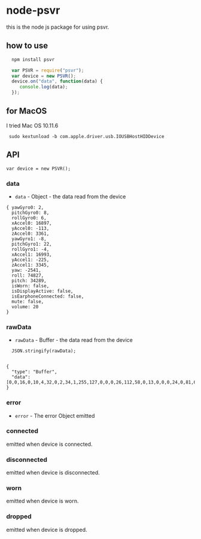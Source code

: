 # node-psvr

this is the node js package for using psvr.

## how to use
```sh
  npm install psvr
```

```js
  var PSVR = require("psvr");
  var device = new PSVR();
  device.on("data", function(data) {
     console.log(data);
  });
```

## for MacOS

I tried Mac OS 10.11.6
```
 sudo kextunload -b com.apple.driver.usb.IOUSBHostHIDDevice

```


## API
```
var device = new PSVR();
```
### data
- `data` - Object - the data read from the device
```
{ yawGyro0: 2,
  pitchGyro0: 8,
  rollGyro0: 6,
  xAccel0: 16897,
  yAccel0: -113,
  zAccel0: 3361,
  yawGyro1: -8,
  pitchGyro1: 22,
  rollGyro1: -4,
  xAccel1: 16993,
  yAccel1: -225,
  zAccel1: 3345,
  yaw: -2541,
  roll: 74827,
  pitch: 34289,
  isWorn: false,
  isDisplayActive: false,
  isEarphoneConnected: false,
  mute: false,
  volume: 20 
}
```

### rawData
- `rawData` - Buffer - the data read from the device

```
  JSON.stringify(rawData); 


{
  "type": "Buffer",
  "data":[0,0,16,0,10,4,32,0,2,34,1,255,127,0,0,0,26,112,58,0,13,0,0,0,24,0,81,63,31,2,177,20,14,114,58,0,8,0,10,0,18,0,129,63,111,2,209,20,34,1,0,0,0,3,255,115,0,0,0,0,0,254,1,49]
}
```

### error
- `error` - The error Object emitted

### connected
emitted when device is connected.

### disconnected
emitted when device is disconnected.

### worn
emitted when device is worn.

### dropped
emitted when device is dropped.

